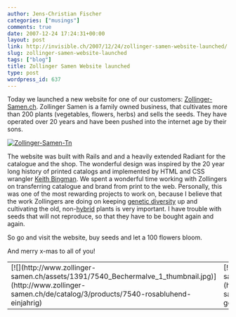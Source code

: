 ```yaml
---
author: Jens-Christian Fischer
categories: ["musings"]
comments: true
date: 2007-12-24 17:24:31+00:00
layout: post
link: http://invisible.ch/2007/12/24/zollinger-samen-website-launched/
slug: zollinger-samen-website-launched
tags: ["blog"]
title: Zollinger Samen Website launched
type: post
wordpress_id: 637
---
```


Today we launched a new website for one of our customers: [Zollinger-Samen.ch][1]. Zollinger Samen is a family owned business, that cultivates more than 200 plants (vegetables, flowers, herbs) and sells the seeds. They have operated over 20 years and have been pushed into the internet age by their sons.

[![Zollinger-Samen-Tn](/wp-content/zollinger-samen-tn.png)](http://www.zollinger-samen.ch)

The website was built with Rails and and a heavily extended Radiant for the catalogue and the shop. The wonderful design was inspired by the 20 year long history of printed catalogs and implemented by HTML and CSS wrangler [Keith Bingman][2]. We spent a wonderful time working with Zollingers on transferring catalogue and brand from print to the web. Personally, this was one of the most rewarding projects to work on, because I believe that the work Zollingers are doing on keeping [genetic diversity][3] up and cultivating the old, non-[hybrid][4] plants is very important. I have trouble with seeds that will not reproduce, so that they have to be bought again and again. 

So go and visit the website, buy seeds and let a 100 flowers bloom.

And merry x-mas to all of you!
<table ><tr >
<td >
[![](http://www.zollinger-samen.ch/assets/1391/7540_Bechermalve_1_thumbnail.jpg)](http://www.zollinger-samen.ch/de/catalog/3/products/7540-rosabluhend-einjahrig)

</td>
<td >
[![](http://www.zollinger-samen.ch/assets/1295/6840_thumbnail.jpg)](http://www.zollinger-samen.ch/de/catalog/3/products/6840-gemischt-zweijahrig)

</td>

<td >
[![](http://www.zollinger-samen.ch/assets/839/3382_Erdbeerspinat_1_thumbnail.jpg)](http://www.zollinger-samen.ch/de/catalog/1/products/3382-erdbeerspinat)

</td>

<td >
[![](http://www.zollinger-samen.ch/assets/917/3454_thumbnail.jpg)](http://www.zollinger-samen.ch/de/catalog/1/products/3454-babuschka-selektion-z)

</td>

<td >
[![](http://www.zollinger-samen.ch/assets/1007/3981_Mais_thumbnail.jpg)](http://www.zollinger-samen.ch/de/catalog/1/products/2090-golden-bantam)

</td>
</tr>
</table>

[1]: http://www.zollinger-samen.ch
[2]: http://keithbingman.com/
[3]: http://en.wikipedia.org/wiki/Genetic_diversity
[4]: http://en.wikipedia.org/wiki/Hybrid_%28biology%29#Hybrids_in_nature
